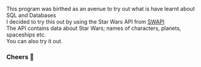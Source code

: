 This program was birthed as an avenue to try out what is have learnt about SQL and Databases  
I decided to try this out by using the Star Wars API from [SWAPI](https://swapi.dev/)  
The API contains data about Star Wars; names of characters, planets, spaceships etc.  
You can also try it out.  
### Cheers 🍻

